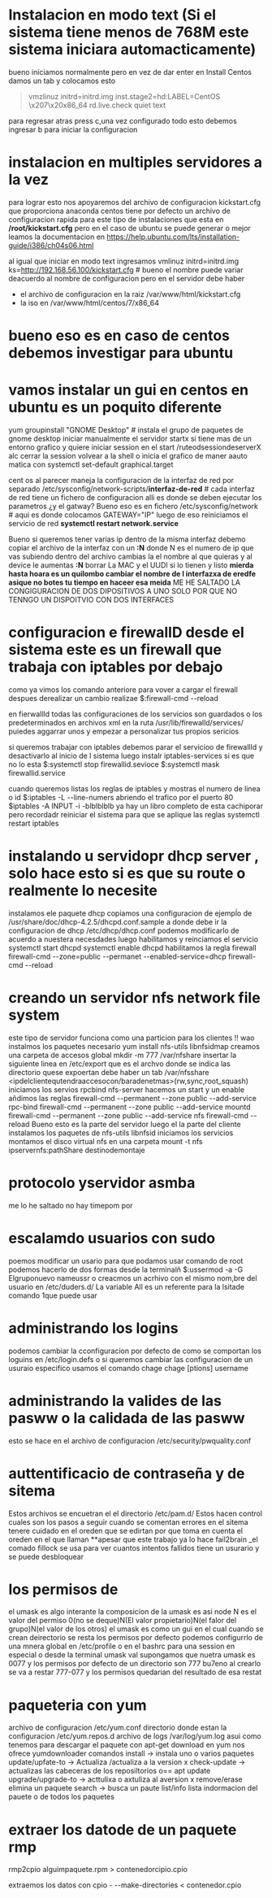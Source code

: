 # Instalacion en modo text (Si el sistema tiene menos de 768M este sistema iniciara automacticamente)
bueno iniciamos normalmente pero en vez de dar enter en Install Centos damos un tab y colocamos esto
>vmzlinuz initrd=initrd.img inst.stage2=hd:LABEL=CentOS
\x207\x20x86_64 rd.live.check quiet text

para regresar atras press c,una vez configurado todo esto debemos ingresar b para iniciar la configuracion

# instalacion en multiples servidores a la vez
para lograr esto nos apoyaremos del archivo de configuracion kickstart.cfg que proporciona anaconda
centos tiene por defecto un archivo de configuracion rapida para este tipo de instalaciones que esta en **/root/kickstart.cfg** pero en el caso de ubuntu se puede generar o mejor leamos la documentacion en https://help.ubuntu.com/lts/installation-guide/i386/ch04s06.html

al igual que iniciar en modo text ingresamos
vmlinuz initrd=initrd.img ks=http://192.168.56.100/kickstart.cfg # bueno el nombre puede variar deacuerdo al nombre de configuracion
pero en el servidor debe haber 
+ el archivo de configuracion en la raiz /var/www/html/kickstart.cfg
+ la iso en /var/www/html/centos/7/x86_64
# bueno eso es en caso de centos debemos investigar para ubuntu

# vamos instalar un gui en centos en ubuntu es un poquito diferente
yum groupinstall "GNOME Desktop" # instala el grupo de paquetes de gnome desktop
iniciar manualmente el servidor
startx
si tiene mas de un entorno grafico y quiere iniciar session en el
start /ruteodsessiondeserverX
alc cerrar la session volvear a la shell
o inicia el grafico de maner aauto matica con 
systemctl set-default graphical.target

cent os al parecer maneja la configuracion de la interfaz de red por separado 
/etc/sysconfig/network-scripts/**interfaz-de-red** # cada interfaz de red tiene un fichero de configuracion alli
es donde se deben ejecutar los parametros ¿y el gatway? Bueno eso es en fichero /etc/sysconfig/network # aqui es donde 
colocamos GATEWAY="IP" luego de eso reiniciamos el servicio de red **systemctl restart network.service**

Bueno si queremos tener varias ip dentro de la misma interfaz debemo copiar el archivo de la interfaz con un **:N** donde N es el numero de ip que vas subiendo
dentro del archivo cambias la el nombre al que quieras y al device le aumentas **:N** borrar La MAC y el UUDI si lo tienen y listo
**mierda hasta hoara es un quilombo cambiar el nombre de l interfazxa de eredfe asique no botes tu tiempo en haceer esa meida**
ME HE SALTADO LA CONGIGURACION DE DOS DIPOSITIVOS A UNO SOLO POR QUE NO TENNGO UN DISPOITVIO CON DOS INTERFACES
# configuracion e firewallD desde el sistema este es un firewall que trabaja con iptables por debajo
como ya vimos los comando anteriore
para vover a cargar el firewall despues derealizar un cambio realizae $:firewall-cmd --reload

en fierwallId todas las configuraciones de los servicios son guardados o los predeterminados en archivos xml
en la ruta /usr/lib/firewalld/services/
puiedes aggarrar unos y empezar a personalizar tus propios sericios

si queremos trabajar con iptables debemos parar el servicioo de firewallId y desactivarlo al inicio de l sistema luego instalr iptables-services si es que no lo esta
$:systemctl stop firewallid.sevioce
$:systemctl  mask firewallid.service

cuando queremos listas los reglas de iptables y mostras el numero de linea o id
$:iptables -L --line-numers
abriendo el trafico por el puerto 80
$iptables -A INPUT -i <interface> -blblblblb ya hay un libro completo de esta cachiporar
pero recordadr reiniciar el sistema para que se aplique las reglas systemctl restart iptables

# instalando u servidopr dhcp server , solo hace esto si es que su route o realmente lo necesite
instalamos ele paquete dhcp
copiamos una configuracion de ejempĺo de /usr/share/doc/dhcp-4.2.5/dhcpd.conf.sample
a donde debe ir la configuracion de dhcp
/etc/dhcp/dhcp.conf
podemos modificarlo de acuerdo a nuestera necesdades
luego habilitamos y reinciamos el servicio
systemctl start dhcpd
systemctl enable dhcpd
habilitamos la regla firewall
firewall-cmd --zone=public --permanet --enabled-service=dhcp
firewall-cmd --reload

# creando un servidor nfs network file system
este tipo de servidor funciona como una particion para los clientes !! wao
instalmos los paquetes necesario
yum install nfs-utils libnfsidmap
creamos una carpeta de accesos global
mkdir -m 777 /var/nfshare
insertar la siguiente linea en /etc/export
que es el archvo donde se indica las directorio quese expoertan debe haber un tab
/var/nfsshare	<ipdelclientequtendraaccesocon/baradenetmas>(rw,sync,root_squash)
iniciamos los servios
rpcbind nfs-server hacemos un start y un enable
añdimos las reglas 
firewall-cmd --permanent --zone public --add-service rpc-bind
firewall-cmd --permanent --zone public --add-service mountd
firewall-cmd --permanent --zone public --add-service nfs
firewall-cmd --reload
Bueno esto es la parte del servidor
luego el la parte del cliente
instalamos los paquetes de nfs-utils libnfsid
iniciamos los servicios
montamos el disco virtual nfs en una carpeta
mount -t nfs ipservernfs:pathShare destinodemontaje

# protocolo yservidor asmba
me lo he saltado no hay timepom por 
# escalamdo usuarios con sudo
poemos modificar un usario para que podamos usar comando de root podemos hacerlo de dos formas
desde la terminalñ
$:ussermod -a -G Elgruponuevo nameussr
o creacmos un acrhivo con el mismo nom,bre del usuario en /etc/duders.d/
La variable All es un referente para la lsitade comando 1que puede usar

# administrando los logins
podemos cambiar la cconfiguracion por defecto de como se comportan los loguins en /etc/login.defs 
o si queremos cambiar las configuracion de un usuraio especifico usamos el comando chage
chage [ptions] username

# administrando la valides de las pasww o la calidada de las pasww
esto se hace en el archivo de configuracion
/etc/security/pwquality.conf

# auttentificacio de contraseña y de sitema

Estos archivos se encuetran el el directorio /etc/pam.d/
Estos hacen control cuales son los pasos a seguir cuando se comentan errores en el sitema
tenere cuidado en el oreden que se edirtan por que toma en cuenta el oreden en el
que llaman **apesar que este trabajo ya lo hace fail2brain
 _el comado fillock se usa para ver cuantos intentos fallidos tiene un usurario y se puede desbloquear
# los permisos de
el umask es algo interante 
la composicion de la umask es asi node N es el valor del permiso
0(no se deque)N(El valor propietario)N(el falor del grupo)N(el valor de los otros)
el umask es como un gui en el cual cuando se crean deirectorio se resta los permisos por defecto
podemos configurrlo de una mnera global en /etc/profile o en el bashrc para una session en especial
o desde la terminal umask val
supongamos que nuetra umask es 0077 y los permisos por defecto de un directorio son 777 bu7eno al crearlo se va a restar 777-077 y los permisos quedarian del resultado de esa restat

# paqueteria con yum
archivo de configuracion
/etc/yum.conf
directorio donde estan la configuracion 
/etc/yum.repos.d
archivo de logs
/var/log/yum.log
asui como tenemos para descargar el paquete con apt-get download en yum nos ofrece
yumdownloader
comandos
install -> instala uno o varios paquetes
update/upfate-to -> Actualiza /actualiza a la version x
check-update -> actualizas las cabeceras de los reposiltorios o== apt update
upgrade/upgrade-to -> acttulixa o axtuliza al aversion x
remove/erase elimina un paquete
search -> busca un paute
list/info lista indormacion del pauete o de todos los paquetes
# extraer los datode de un paquete rmp
rmp2cpio alguimpaquete.rpm > contenedorcipio.cpio

extraemos los datos con 
cpio - --make-directories < contenedor.cpio
